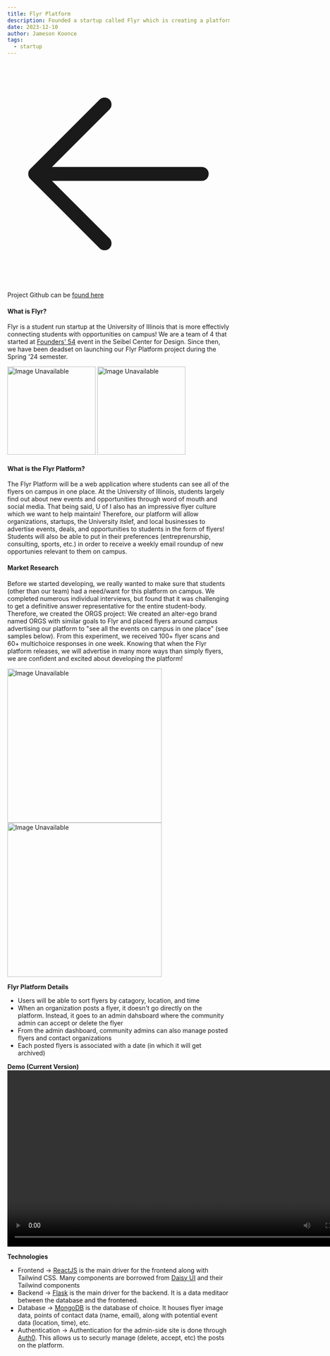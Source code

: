 ```yaml
---
title: Flyr Platform
description: Founded a startup called Flyr which is creating a platform to allow students to see all of the flyers on campus at the University of Illinois in one place. 
date: 2023-12-10
author: Jameson Koonce
tags:
  - startup
---
```


<a href="/projects">
  <div class="fixed top-0 left-0 m-[1.5rem] hover:scale-[120%] duration-100">
      <svg xmlns="http://www.w3.org/2000/svg" fill="none" viewBox="0 0 24 24" stroke-width="1.5" stroke="currentColor" class="w-10 h-10">
          <path stroke-linecap="round" stroke-linejoin="round" d="M10.5 19.5L3 12m0 0l7.5-7.5M3 12h18" />
      </svg>          
  </div>
</a>

Project Github can be <a href="hhttps://github.com/jrkoonce-invis/FLYR" target="_blank">found here</a>

#### **What is Flyr?**
Flyr is a student run startup at the University of Illinois that is more effectivly connecting students with opportunities on campus! We are a team of 4 that started at <a href="https://www.foundersillinois.org/54" target="_blank">Founders' 54</a> event in the Seibel Center for Design. Since then, we have been deadset on launching our Flyr Platform project during the Spring '24 semester.

<div class="flex justify-center gap-4">
  <img src="../../static/img/flyr_logo.png" alt="Image Unavailable" width="200" />
  <img src="../../static/img/flyr_logo2.png" alt="Image Unavailable" width="200" />
</div>

#### **What is the Flyr Platform?**
The Flyr Platform will be a web application where students can see all of the flyers on campus in one place. At the University of Illinois, students largely find out about new events and opportunities through word of mouth and social media. That being said, U of I also has an impressive flyer culture which we want to help maintain! Therefore, our platform will allow organizations, startups, the University itslef, and local businesses to advertise events, deals, and opportunities to students in the form of flyers! Students will also be able to put in their preferences (entreprenurship, consulting, sports, etc.) in order to receive a weekly email roundup of new opportunies relevant to them on campus.

#### **Market Research**
Before we started developing, we really wanted to make sure that students (other than our team) had a need/want for this platform on campus. We completed numerous individual interviews, but found that it was challenging to get a definitive answer representative for the entire student-body. Therefore, we created the ORGS project: We created an alter-ego brand named ORGS with similar goals to Flyr and placed flyers around campus advertising our platform to "see all the events on campus in one place" (see samples below). From this experiment, we received 100+ flyer scans and 60+ multichoice responses in one week. Knowing that when the Flyr platform releases, we will advertise in many more ways than simply flyers, we are confident and excited about developing the platform!

<div class="flex flex-row gap-4 flex-wrap w-full">
  <img src="../../static/img/ORGS1.png" alt="Image Unavailable" width="350" />
  <img src="../../static/img/ORGS2.png" alt="Image Unavailable" width="350" />
</div>

**Flyr Platform Details**
- Users will be able to sort flyers by catagory, location, and time
- When an organization posts a flyer, it doesn't go directly on the platform. Instead, it goes to an admin dahsboard where the community admin can accept or delete the flyer
- From the admin dashboard, community admins can also manage posted flyers and contact organizations
- Each posted flyers is associated with a date (in which it will get archived)

**Demo (Current Version)** 
<video width="800" controls>
    <source src="../../static/img/FLYR_DEMO.mp4" type="video/mp4">
</video>


**Technologies**
- Frontend -> <a href="https://react.dev/" target="_blank">ReactJS</a> is the main driver for the frontend along with Tailwind CSS. Many components are borrowed from <a href="hhttps://daisyui.com/" target="_blank">Daisy UI</a> and their Tailwind components
- Backend -> <a href="https://flask.palletsprojects.com/en/3.0.x/" target="_blank">Flask</a> is the main driver for the backend. It is a data meditaor between the database and the frontened.
- Database -> <a href="https://www.mongodb.com/" target="_blank">MongoDB</a> is the database of choice. It houses flyer image data, points of contact data (name, email), along with potential event data (location, time), etc.
- Authentication -> Authentication for the admin-side site is done through <a href="https://auth0.com/" target="_blank">Auth0</a>. This allows us to securly manage (delete, accept, etc) the posts on the platform.
